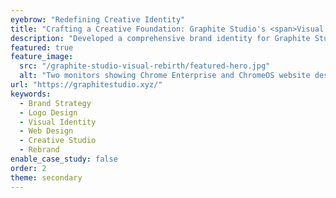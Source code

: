 ```yaml
---
eyebrow: "Redefining Creative Identity"
title: "Crafting a Creative Foundation: Graphite Studio's <span>Visual Rebirth</span>"
description: "Developed a comprehensive brand identity for Graphite Studio, a new design studio branching out from Gopomo. The project encompassed logo design inspired by graphite's atomic structure, visual identity system creation, and website development, resulting in a cohesive brand that embodies the studio's innovative spirit and creative approach."
featured: true
feature_image: 
  src: "/graphite-studio-visual-rebirth/featured-hero.jpg"
  alt: "Two monitors showing Chrome Enterprise and ChromeOS website designs with minimalist layouts and blue accents on white backgrounds."
url: "https://graphitestudio.xyz/"
keywords:
  - Brand Strategy
  - Logo Design
  - Visual Identity
  - Web Design
  - Creative Studio
  - Rebrand
enable_case_study: false
order: 2
theme: secondary
---
```

